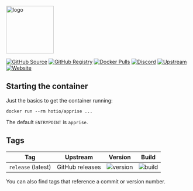 [<img src="https://hotio.dev/img/apprise.png" alt="logo" height="130" width="130">](https://github.com/caronc/apprise)

[![GitHub Source](https://img.shields.io/badge/github-source-ffb64c?style=flat-square&logo=github&logoColor=white)](https://github.com/docker-hotio/docker-apprise)
[![GitHub Registry](https://img.shields.io/badge/github-registry-ffb64c?style=flat-square&logo=github&logoColor=white)](https://github.com/users/hotio/packages/container/package/apprise)
[![Docker Pulls](https://img.shields.io/docker/pulls/hotio/apprise?color=ffb64c&style=flat-square&label=pulls&logo=docker&logoColor=white)](https://hub.docker.com/r/hotio/apprise)
[![Discord](https://img.shields.io/discord/610068305893523457?style=flat-square&color=ffb64c&label=discord&logo=discord&logoColor=white)](https://hotio.dev/discord)
[![Upstream](https://img.shields.io/badge/upstream-project-ffb64c?style=flat-square)](https://github.com/caronc/apprise)
[![Website](https://img.shields.io/badge/website-hotio.dev-ffb64c?style=flat-square)](https://hotio.dev/containers/apprise)

## Starting the container

Just the basics to get the container running:

```shell
docker run --rm hotio/apprise ...
```

The default `ENTRYPOINT` is `apprise`.

## Tags

| Tag                | Upstream        | Version | Build |
| -------------------|-----------------|---------|-------|
| `release` (latest) | GitHub releases | ![version](https://img.shields.io/badge/dynamic/json?color=f5f5f5&style=flat-square&label=&query=%24.version&url=https%3A%2F%2Fraw.githubusercontent.com%2Fdocker-hotio%2Fdocker-apprise%2Frelease%2FVERSION.json) | ![build](https://img.shields.io/github/workflow/status/docker-hotio/docker-apprise/build/release?style=flat-square&label=) |

You can also find tags that reference a commit or version number.

